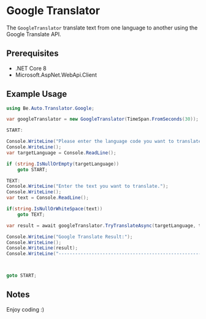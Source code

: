 # Google Translator

The `GoogleTranslator` translate text from one language to another using the Google Translate API.

## Prerequisites

- .NET Core 8
- Microsoft.AspNet.WebApi.Client

## Example Usage

```csharp
using Be.Auto.Translator.Google;

var googleTranslator = new GoogleTranslator(TimeSpan.FromSeconds(30));

START:

Console.WriteLine("Please enter the language code you want to translate.");
Console.WriteLine();
var targetLanguage = Console.ReadLine();

if (string.IsNullOrEmpty(targetLanguage))
    goto START;

TEXT:
Console.WriteLine("Enter the text you want to translate.");
Console.WriteLine();
var text = Console.ReadLine();

if(string.IsNullOrWhiteSpace(text))
    goto TEXT;

var result = await googleTranslator.TryTranslateAsync(targetLanguage, text);

Console.WriteLine("Google Translate Result:");
Console.WriteLine();
Console.WriteLine(result);
Console.WriteLine("----------------------------------------------------");



goto START;


```

## Notes


Enjoy coding :)
